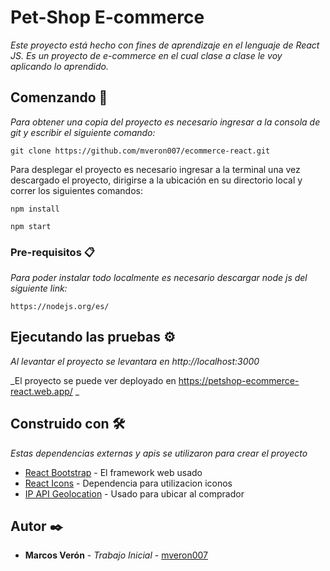 # Pet-Shop E-commerce

_Este proyecto está hecho con fines de aprendizaje en el lenguaje de React JS. Es un proyecto de e-commerce en el cual clase a clase le voy aplicando lo aprendido._

## Comenzando 🚀

_Para obtener una copia del proyecto es necesario ingresar a la consola de git y escribir el siguiente comando:_

```
git clone https://github.com/mveron007/ecommerce-react.git
```

Para desplegar el proyecto es necesario ingresar a la terminal una vez descargado el proyecto, dirigirse a la ubicación en su directorio local y correr los siguientes comandos:

```
npm install
```

```
npm start
```
### Pre-requisitos 📋

_Para poder instalar todo localmente es necesario descargar node js del siguiente link:_

```
https://nodejs.org/es/
```

## Ejecutando las pruebas ⚙️

_Al levantar el proyecto se levantara en http://localhost:3000_

_El proyecto se puede ver deployado en https://petshop-ecommerce-react.web.app/ _

## Construido con 🛠️

_Estas dependencias externas y apis se utilizaron para crear el proyecto_

* [React Bootstrap](https://react-bootstrap.github.io/) - El framework web usado
* [React Icons](https://react-icons.github.io/react-icons/) - Dependencia para utilizacion iconos
* [IP API Geolocation](https://ip-api.com/) - Usado para ubicar al comprador

## Autor ✒️

* **Marcos Verón** - *Trabajo Inicial* - [mveron007](https://github.com/mveron007)

